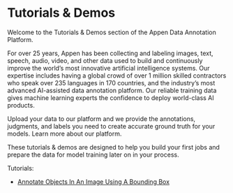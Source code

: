 # Tutorials & Demos

Welcome to the Tutorials & Demos section of the Appen Data Annotation Platform.

For over 25 years, Appen has been collecting and labeling images, text, speech, audio, video, and other data used to build and continuously improve the world’s most innovative artificial intelligence systems. Our expertise includes having a global crowd of over 1 million skilled contractors who speak over 235 languages in 170 countries, and the industry’s most advanced AI-assisted data annotation platform. Our reliable training data gives machine learning experts the confidence to deploy world-class AI products.

Upload your data to our platform and we provide the annotations, judgments, and labels you need to create accurate ground truth for your models. Learn more about our platform.

These tutorials & demos are designed to help you build your first jobs and prepare the data for model training later on in your process.

Tutorials:
- [Annotate Objects In An Image Using A Bounding Box](./Tutorial%20-%20Annotate%20Objects%20In%20An%20Image%20Using%20A%20Bounding%20Box/Tutorial%20-%20Annotate%20Objects%20In%20An%20Image%20Using%20A%20Bounding%20Box%20with%20the%20Appen%20Data%20Annotation%20Platform.ipynb)
